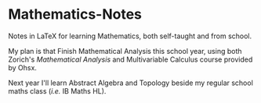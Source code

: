 # Mathematics-Notes
Notes in LaTeX for learning Mathematics, both self-taught and from school.

My plan is that Finish Mathematical Analysis this school year, using both Zorich's *Mathematical Analysis* and Multivariable Calculus course provided by Ohsx.

Next year I'll learn Abstract Algebra and Topology beside my regular school maths class (*i.e.* IB Maths HL).
